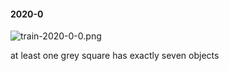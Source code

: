 #### 2020-0
![train-2020-0-0.png](https://github.com/lil-lab/nlvr/raw/master/nlvr/train/images/72/train-2020-0-0.png "train-2020-0-0.png")

at least one grey square has exactly seven objects